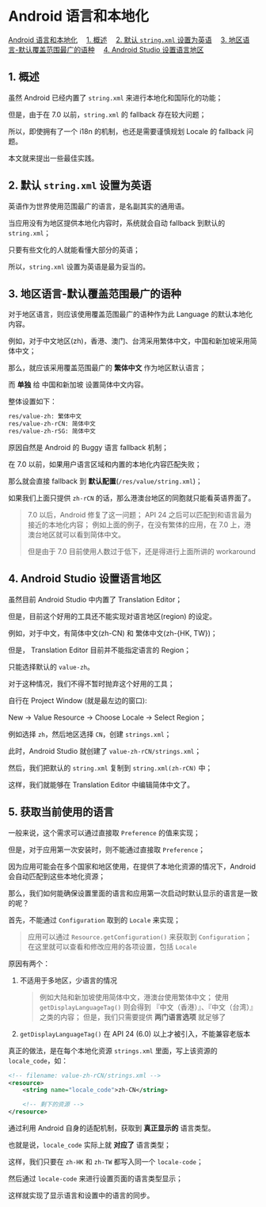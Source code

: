 # Android 语言和本地化

<!-- MDTOC maxdepth:6 firsth1:1 numbering:0 flatten:0 bullets:0 updateOnSave:1 -->

[Android 语言和本地化](#android-语言和本地化)
&emsp;[1. 概述](#1-概述)
&emsp;[2. 默认 `string.xml` 设置为英语](#2-默认-stringxml-设置为英语)
&emsp;[3. 地区语言-默认覆盖范围最广的语种](#3-地区语言-默认覆盖范围最广的语种)
&emsp;[4. Android Studio 设置语言地区](#4-android-studio-设置语言地区)

<!-- /MDTOC -->

## 1. 概述

虽然 Android 已经内置了 `string.xml` 来进行本地化和国际化的功能；

但是，由于在 7.0 以前，`string.xml` 的 fallback 存在较大问题；

所以，即使拥有了一个 i18n 的机制，也还是需要谨慎规划 Locale 的 fallback 问题。

本文就来提出一些最佳实践。

## 2. 默认 `string.xml` 设置为英语

英语作为世界使用范围最广的语言，是名副其实的通用语。

当应用没有为地区提供本地化内容时，系统就会自动 fallback 到默认的 `string.xml`；

只要有些文化的人就能看懂大部分的英语；

所以，`string.xml` 设置为英语是最为妥当的。

## 3. 地区语言-默认覆盖范围最广的语种

对于地区语言，则应该使用覆盖范围最广的语种作为此 Language 的默认本地化内容。

例如，对于中文地区(zh)，香港、澳门、台湾采用繁体中文，中国和新加坡采用简体中文；

那么，就应该采用覆盖范围最广的 **繁体中文** 作为地区默认语言；

而 **单独** 给 中国和新加坡 设置简体中文内容。

整体设置如下：

```bash
res/value-zh: 繁体中文
res/value-zh-rCN: 简体中文
res/value-zh-rSG: 简体中文
```

原因自然是 Android 的 Buggy 语言 fallback 机制；

在 7.0 以前，如果用户语言区域和内置的本地化内容匹配失败；

那么就会直接 fallback 到 **默认配置**(`/res/value/string.xml`)；

如果我们上面只提供 `zh-rCN` 的话，那么港澳台地区的同胞就只能看英语界面了。

> 7.0 以后，Android 修复了这一问题；
> API 24 之后可以匹配到和语言最为接近的本地化内容；
> 例如上面的例子，在没有繁体的应用，在 7.0 上，港澳台地区就可以看到简体中文。
>
> 但是由于 7.0 目前使用人数过于低下，还是得进行上面所讲的 workaround

## 4. Android Studio 设置语言地区

虽然目前 Android Studio 中内置了 Translation Editor；

但是，目前这个好用的工具还不能实现对语言地区(region) 的设定。

例如，对于中文，有简体中文(zh-CN) 和 繁体中文(zh-{HK, TW})；

但是， Translation Editor 目前并不能指定语言的 Region；

只能选择默认的 `value-zh`。

对于这种情况，我们不得不暂时抛弃这个好用的工具；

自行在 Project Window (就是最左边的窗口):

New -> Value Resource -> Choose Locale -> Select Region；

例如选择 `zh`，然后地区选择 `CN`，创建 `strings.xml`；

此时，Android Studio 就创建了 `value-zh-rCN/strings.xml`；

然后，我们把默认的 `string.xml` 复制到 `string.xml(zh-rCN)`  中；

这样，我们就能够在 Translation Editor 中编辑简体中文了。

## 5. 获取当前使用的语言

一般来说，这个需求可以通过直接取 `Preference` 的值来实现；

但是，对于应用第一次安装时，则不能通过直接取 `Preference`；

因为应用可能会在多个国家和地区使用，在提供了本地化资源的情况下，Android 会自动匹配到这些本地化资源；

那么，我们如何能确保设置里面的语言和应用第一次启动时默认显示的语言是一致的呢？

首先，不能通过 `Configuration` 取到的 `Locale`  来实现；

> 应用可以通过 `Resource.getConfiguration()` 来获取到 `Configuration`；
> 在这里就可以查看和修改应用的各项设置，包括 `Locale`

原因有两个：

1. 不适用于多地区，少语言的情况

    > 例如大陆和新加坡使用简体中文，港澳台使用繁体中文；
    > 使用 `getDisplayLanguageTag()` 则会得到 『中文（香港）』、『中文（台湾）』之类的内容；
    > 但是，我们只需要提供 **两门语言选项** 就足够了

2. `getDisplayLanguageTag()` 在 API 24 (6.0) 以上才被引入，不能兼容老版本

真正的做法，是在每个本地化资源 `strings.xml` 里面，写上该资源的 `locale_code`，如：

```xml
<!-- filename: value-zh-rCN/strings.xml -->
<resource>
    <string name="locale_code">zh-CN</string>

    <!-- 剩下的资源 -->
</resource>
```

通过利用 Android 自身的适配机制，获取到 **真正显示的** 语言类型。

也就是说，`locale_code` 实际上就 **对应了** 语言类型；

这样，我们只要在 `zh-HK` 和 `zh-TW` 都写入同一个 `locale-code`；

然后通过 `locale-code` 来进行设置页面的语言类型显示；

这样就实现了显示语言和设置中的语言的同步。
